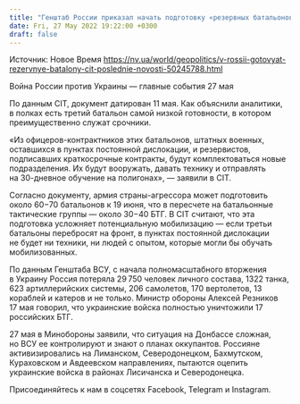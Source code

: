 ```yaml
---
title: "Генштаб России приказал начать подготовку «резервных батальонов» — CIT"
date: Fri, 27 May 2022 19:22:00 +0300
draft: false
---
```

Источник: Новое Время https://nv.ua/world/geopolitics/v-rossii-gotovyat-rezervnye-batalony-cit-poslednie-novosti-50245788.html


Война России против Украины — главные события 27 мая

 По данным CIT, документ датирован 11 мая. Как объяснили аналитики, в полках есть третий батальон самой низкой готовности, в котором преимущественно служат срочники.

«Из офицеров-контрактников этих батальонов, штатных военных, оставшихся в пунктах постоянной дислокации, и резервистов, подписавших краткосрочные контракты, будут комплектоваться новые подразделения. Их будут вооружать, давать технику и отправлять на 30-дневное обучение на полигонах», — заявили в CIT.

Согласно документу, армия страны-агрессора может подготовить около 60−70 батальонов к 19 июня, что в пересчете на батальонные тактические группы — около 30−40 БТГ. В CIT считают, что эта подготовка усложняет потенциальную мобилизацию — если третьи батальоны перебросят на фронт, в пунктах постоянной дислокации не будет ни техники, ни людей с опытом, которые могли бы обучать мобилизованных.

По данным Генштаба ВСУ, с начала полномасштабного вторжения в Украину Россия потеряла 29 750 человек личного состава, 1322 танка, 623 артиллерийских системы, 206 самолетов, 170 вертолетов, 13 кораблей и катеров и не только. Министр обороны Алексей Резников 17 мая говорил, что украинские войска полностью уничтожили 17 российских БТГ.

27 мая в Минобороны заявили, что ситуация на Донбассе сложная, но ВСУ ее контролируют и знают о планах оккупантов. Россияне активизировались на Лиманском, Северодонецком, Бахмутском, Кураховском и Авдеевском направлениях, пытаются оцепить украинские войска в районах Лисичанска и Северодонецка.

Присоединяйтесь к нам в соцсетях Facebook, Telegram и Instagram.
